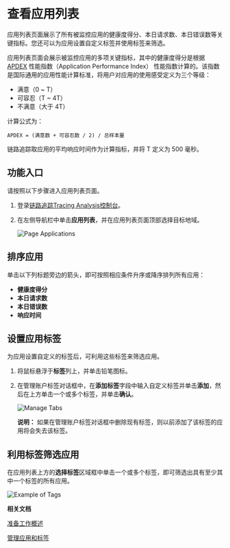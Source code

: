 # 查看应用列表

应用列表页面展示了所有被监控应用的健康度得分、本日请求数、本日错误数等关键指标。您还可以为应用设置自定义标签并使用标签来筛选。

应用列表页面会展示被监控应用的多项关键指标，其中的健康度得分是根据 [APDEX](http://www.apdex.org/) 性能指数（Application Performance Index） 性能指数计算的。该指数是国际通用的应用性能计算标准，将用户对应用的使用感受定义为三个等级：

-   满意（0 ~ T）
-   可容忍（T ~ 4T）
-   不满意（大于 4T）

计算公式为：

```
APDEX = (满意数 + 可容忍数 / 2) / 总样本量
```

链路追踪取应用的平均响应时间作为计算指标，并将 T 定义为 500 毫秒。

## 功能入口

请按照以下步骤进入应用列表页面。

1.  登录[链路追踪Tracing Analysis控制台](https://tracing.console.aliyun.com/)。

2.  在左侧导航栏中单击**应用列表**，并在应用列表页面顶部选择目标地域。

    ![Page Applications](../images/p53837.png "应用列表页面")


## 排序应用

单击以下列标题旁边的箭头，即可按照相应条件升序或降序排列所有应用：

-   **健康度得分**
-   **本日请求数**
-   **本日错误数**
-   **响应时间**

## 设置应用标签

为应用设置自定义的标签后，可利用这些标签来筛选应用。

1.  将鼠标悬浮于**标签**列上，并单击铅笔图标。

2.  在管理账户标签对话框中，在**添加标签**字段中输入自定义标签并单击**添加**，然后在上方单击一个或多个标签，并单击**确认**。

    ![Manage Tabs](https://static-aliyun-doc.oss-accelerate.aliyuncs.com/assets/img/zh-CN/7820498851/p53838.png)

    **说明：** 如果在管理账户标签对话框中删除现有标签，则以前添加了该标签的应用将会失去该标签。


## 利用标签筛选应用

在应用列表上方的**选择标签**区域框中单击一个或多个标签，即可筛选出具有至少其中一个标签的所有应用。

![Example of Tags](https://static-aliyun-doc.oss-accelerate.aliyuncs.com/assets/img/zh-CN/8820498851/p53839.png)

**相关文档**  


[准备工作概述](/cn.zh-CN/准备工作/准备工作概述.md)

[管理应用和标签](/cn.zh-CN/控制台操作/应用管理/管理应用和标签.md)

